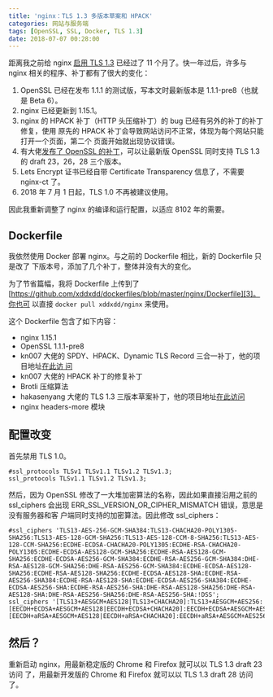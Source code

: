 ```yaml
---
title: 'nginx：TLS 1.3 多版本草案和 HPACK'
categories: 网站与服务端
tags: [OpenSSL, SSL, Docker, TLS 1.3]
date: 2018-07-07 00:28:00
---
```


距离我之前给 nginx [启用 TLS 1.3][1] 已经过了 11 个月了。快一年过后，许多与
nginx 相关的程序、补丁都有了很大的变化：

1. OpenSSL 已经在发布 1.1.1 的测试版，写本文时最新版本是 1.1.1-pre8（也就是 Beta
   6）。
2. nginx 已经更新到 1.15.1。
3. nginx 的 HPACK 补丁（HTTP 头压缩补丁）的 bug 已经有另外的补丁的补丁修复，使用
   原先的 HPACK 补丁会导致网站访问不正常，体现为每个网站只能打开一个页面，第二个
   页面开始就出现协议错误。
4. 有大佬[发布了 OpenSSL 的补丁][2]，可以让最新版 OpenSSL 同时支持 TLS 1.3 的
   draft 23，26，28 三个版本。
5. Lets Encrypt 证书已经自带 Certificate Transparency 信息了，不需要 nginx-ct
   了。
6. 2018 年 7 月 1 日起，TLS 1.0 不再被建议使用。

因此我重新调整了 nginx 的编译和运行配置，以适应 8102 年的需要。

## Dockerfile

我依然使用 Docker 部署 nginx。与之前的 Dockerfile 相比，新的 Dockerfile 只是改了
下版本号，添加了几个补丁，整体并没有大的变化。

为了节省篇幅，我将 Dockerfile 上传到了
[https://github.com/xddxdd/dockerfiles/blob/master/nginx/Dockerfile][3]。你也可
以直接 `docker pull xddxdd/nginx` 来使用。

这个 Dockerfile 包含了如下内容：

-   nginx 1.15.1
-   OpenSSL 1.1.1-pre8
-   kn007 大佬的 SPDY、HPACK、Dynamic TLS Record 三合一补丁，他的项目地址[在此访
    问][4]
-   kn007 大佬的 HPACK 补丁的修复补丁
-   Brotli 压缩算法
-   hakasenyang 大佬的 TLS 1.3 三版本草案补丁，他的项目地址[在此访问][5]
-   nginx headers-more 模块

## 配置改变

首先禁用 TLS 1.0。

```nginx
#ssl_protocols TLSv1 TLSv1.1 TLSv1.2 TLSv1.3;
ssl_protocols TLSv1.1 TLSv1.2 TLSv1.3;
```

然后，因为 OpenSSL 修改了一大堆加密算法的名称，因此如果直接沿用之前的
ssl_ciphers 会出现 ERR_SSL_VERSION_OR_CIPHER_MISMATCH 错误，意思是没有服务器和客
户端同时支持的加密算法。因此修改 ssl_ciphers：

```nginx
#ssl_ciphers 'TLS13-AES-256-GCM-SHA384:TLS13-CHACHA20-POLY1305-SHA256:TLS13-AES-128-GCM-SHA256:TLS13-AES-128-CCM-8-SHA256:TLS13-AES-128-CCM-SHA256:ECDHE-ECDSA-CHACHA20-POLY1305:ECDHE-RSA-CHACHA20-POLY1305:ECDHE-ECDSA-AES128-GCM-SHA256:ECDHE-RSA-AES128-GCM-SHA256:ECDHE-ECDSA-AES256-GCM-SHA384:ECDHE-RSA-AES256-GCM-SHA384:DHE-RSA-AES128-GCM-SHA256:DHE-RSA-AES256-GCM-SHA384:ECDHE-ECDSA-AES128-SHA256:ECDHE-RSA-AES128-SHA256:ECDHE-ECDSA-AES128-SHA:ECDHE-RSA-AES256-SHA384:ECDHE-RSA-AES128-SHA:ECDHE-ECDSA-AES256-SHA384:ECDHE-ECDSA-AES256-SHA:ECDHE-RSA-AES256-SHA:DHE-RSA-AES128-SHA256:DHE-RSA-AES128-SHA:DHE-RSA-AES256-SHA256:DHE-RSA-AES256-SHA:!DSS';
ssl_ciphers '[TLS13+AESGCM+AES128|TLS13+CHACHA20]:TLS13+AESGCM+AES256:[EECDH+ECDSA+AESGCM+AES128|EECDH+ECDSA+CHACHA20]:EECDH+ECDSA+AESGCM+AES256:EECDH+ECDSA+AES128+SHA:EECDH+ECDSA+AES256+SHA:[EECDH+aRSA+AESGCM+AES128|EECDH+aRSA+CHACHA20]:EECDH+aRSA+AESGCM+AES256:EECDH+aRSA+AES128+SHA:EECDH+aRSA+AES256+SHA:RSA+AES128+SHA:RSA+AES256+SHA';
```

## 然后？

重新启动 nginx，用最新稳定版的 Chrome 和 Firefox 就可以以 TLS 1.3 draft 23 访问
了，用最新开发版的 Chrome 和 Firefox 就可以以 TLS 1.3 draft 28 访问了。

[1]: /article/modify-website/nginx-enable-tls-1-3-fastcgi-pass-version.lantian
[2]: https://github.com/hakasenyang/openssl-patch
[3]: https://github.com/xddxdd/dockerfiles/blob/master/nginx/Dockerfile
[4]: https://github.com/kn007/patch
[5]: https://github.com/hakasenyang/openssl-patch
